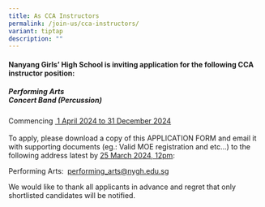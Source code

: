 ```yaml
---
title: As CCA Instructors
permalink: /join-us/cca-instructors/
variant: tiptap
description: ""
---
```

<h4><strong>Nanyang Girls’ High School is inviting application for the following CCA instructor position:</strong>&nbsp;</h4>
<h5>Performing Arts<br><strong>Concert Band (Percussion)</strong></h5>
<p>Commencing&nbsp;<u>&nbsp;1 April 2024 to 31 December 2024</u>
<br>
<br>To apply, please download a copy of this APPLICATION FORM and email it
with supporting documents (eg.: Valid MOE registration and etc...) to the
following address latest by&nbsp;<u>25 March 2024, 12pm</u>:
<br>
</p>
<p>Performing Arts:&nbsp;&nbsp;<a href="mailto:performing_arts@nygh.edu.sg" rel="noopener noreferrer nofollow" target="_blank">performing_arts@nygh.edu.sg</a>
</p>
<p>We would like to thank all applicants in advance and regret that only
shortlisted candidates will be notified.</p>